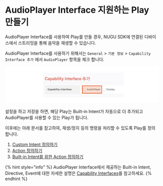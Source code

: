 # AudioPlayer Interface 지원하는 Play 만들기

AudioPlayer Interface를 사용하여 Play를 만들 경우, NUGU SDK에 연결된 디바이스에서 스트리밍을 통해 음악을 재생할 수 있습니다.

AudioPlayer Interface를 사용하기 위해서는 `General` &gt; `기본 정보` &gt; `Capability Interface 추가` 에서 `AudioPlayer` 항목을 체크 합니다.

![](../../../.gitbook/assets/assets_capability_audio%20%281%29%20%281%29%20%281%29%20%282%29.png)

설정을 하고 저장을 하면, 해당 Play는 Built-in Intent가 자동으로 더 추가되고 AudioPlayer를 사용할 수 있는 Play가 됩니다.

이후에는 아래 문서를 참고하여, 재생/정지 등의 명령을 처리할 수 있도록 Play를 정의 합니다.

1. [Custom Intent 정의하기](audioplayer-define-custom-intent.md)
2. [Action 정의하기](audioplayer-define-action.md)
3. [Built-in Intent를 위한 Action 정의하기](audioplayer-define-built-in-intent.md)

{% hint style="info" %}
AudioPlayer Interface에서 제공하는 Built-in Intent, Directive, Event에 대한 자세한 설명은 [Capability Interfaces](../use-backend-proxy/capability-interfaces/)를 참고하세요.
{% endhint %}


